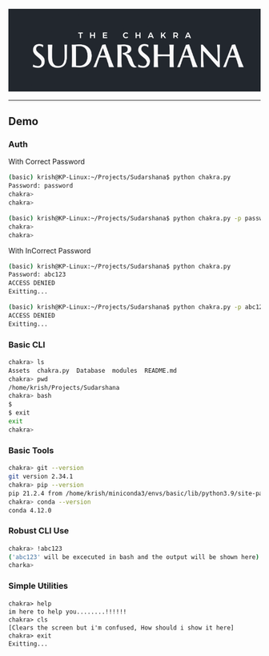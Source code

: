 ![](Assets/Thumbnail/725x237.png)

---

## Demo

### Auth

With Correct Password
```bash
(basic) krish@KP-Linux:~/Projects/Sudarshana$ python chakra.py
Password: password 
chakra>
chakra>
```

```bash
(basic) krish@KP-Linux:~/Projects/Sudarshana$ python chakra.py -p password
chakra>
chakra>
```

With InCorrect Password
```bash
(basic) krish@KP-Linux:~/Projects/Sudarshana$ python chakra.py
Password: abc123 
ACCESS DENIED
Exitting...
```

```bash
(basic) krish@KP-Linux:~/Projects/Sudarshana$ python chakra.py -p abc123
ACCESS DENIED
Exitting...
```

### Basic CLI
```bash
chakra> ls
Assets  chakra.py  Database  modules  README.md
chakra> pwd
/home/krish/Projects/Sudarshana
chakra> bash
$
$ exit
exit
chakra>
```

### Basic Tools
```bash
chakra> git --version
git version 2.34.1
chakra> pip --version
pip 21.2.4 from /home/krish/miniconda3/envs/basic/lib/python3.9/site-packages/pip (python 3.9)
chakra> conda --version
conda 4.12.0
```

### Robust CLI Use
```bash
chakra> !abc123
('abc123' will be excecuted in bash and the output will be shown here)
charka>
```
### Simple Utilities

```
chakra> help
im here to help you........!!!!!!
chakra> cls
[Clears the screen but i'm confused, How should i show it here]
chakra> exit
Exitting...
```